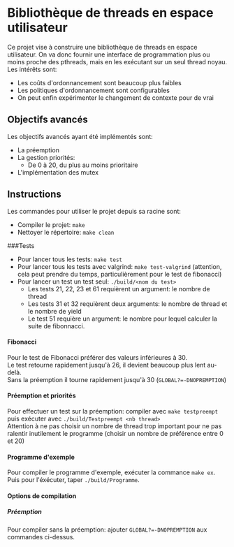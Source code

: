 Bibliothèque de threads en espace utilisateur
==============================================

Ce projet vise à construire une bibliothèque de threads en espace utilisateur. On va donc fournir une interface de programmation plus ou moins proche des pthreads, mais en les exécutant sur un seul thread noyau. Les intérêts sont:

   * Les coûts d'ordonnancement sont beaucoup plus faibles
   * Les politiques d'ordonnancement sont configurables
   * On peut enfin expérimenter le changement de contexte pour de vrai

Objectifs avancés
------------------------

Les objectifs avancés ayant été implémentés sont:

 - La préemption
 - La gestion priorités:
	 - De 0 à 20, du plus au moins prioritaire
 - L'implémentation des mutex

Instructions 
-----------------
Les commandes pour utiliser le projet depuis sa racine sont:

 - Compiler le projet: `make`
 - Nettoyer le répertoire: `make clean`

###Tests

- Pour lancer tous les tests: `make test`
- Pour lancer tous les tests avec valgrind: `make test-valgrind` (attention, cela peut prendre du temps, particulièrement pour le test de fibonacci)
- Pour lancer un test un test seul: `./build/<nom du test>`
  - Les tests 21, 22, 23 et 61 requièrent un argument: le nombre de thread
  - Les tests 31 et 32 requièrent deux arguments: le nombre de thread et le nombre de yield
  - Le test 51 requière un argument: le nombre pour lequel calculer la suite de fibonnacci.

#### Fibonacci
Pour le test de Fibonacci préférer des valeurs inférieures à 30. <br>
Le test retourne rapidement jusqu'à 26, il devient beaucoup plus lent au-delà. <br>
Sans la préemption il tourne rapidement jusqu'à 30 (`GLOBAL?=-DNOPREMPTION`)

#### Préemption et priorités

Pour effectuer un test sur la préemption: compiler avec `make testpreempt` puis exécuter avec `./build/Testpreempt <nb thread>` <br>
Attention à ne pas choisir un nombre de thread trop important pour ne pas ralentir inutilement le programme (choisir un nombre de préférence entre 0 et 20)

#### Programme d'exemple

Pour compiler le programme d'exemple, exécuter la commance `make ex`. <br>
Puis pour l'éxécuter, taper `./build/Programme`.

#### Options de compilation

##### Préemption

Pour compiler sans la préemption: ajouter `GLOBAL?=-DNOPREMPTION` aux commandes ci-dessus.